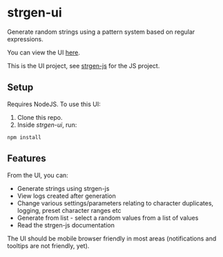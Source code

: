 # strgen-ui

Generate random strings using a pattern system based on regular expressions.

You can view the UI [here](https://arh23.github.io/strgen-ui/strgen.html).

This is the UI project, see [strgen-js](https://github.com/arh23/strgen-js) for the JS project.

## Setup

Requires NodeJS. To use this UI:

1. Clone this repo.
2. Inside *strgen-ui*, run:

~~~~
npm install
~~~~

## Features

From the UI, you can:

- Generate strings using strgen-js
- View logs created after generation
- Change various settings/parameters relating to character duplicates, logging, preset character ranges etc
- Generate from list - select a random values from a list of values
- Read the strgen-js documentation

The UI should be mobile browser friendly in most areas (notifications and tooltips are not friendly, yet).